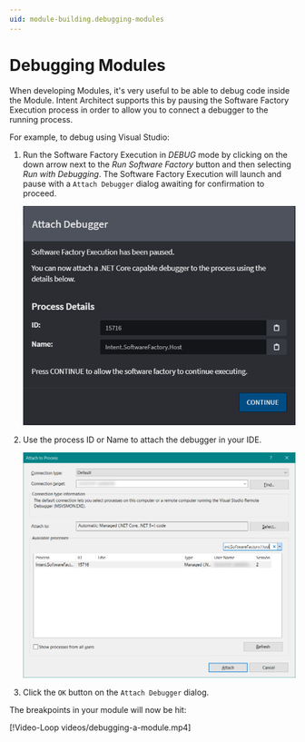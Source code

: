 ```yaml
---
uid: module-building.debugging-modules
---
```

# Debugging Modules

When developing Modules, it's very useful to be able to debug code inside the Module. Intent Architect supports this by pausing the Software Factory Execution process in order to allow you to connect a debugger to the running process.

For example, to debug using Visual Studio:

1. Run the Software Factory Execution in _DEBUG_ mode by clicking on the down arrow next to the _Run Software Factory_ button and then selecting _Run with Debugging_. The Software Factory Execution will launch and pause with a `Attach Debugger` dialog awaiting for confirmation to proceed.

    ![Attach Debugger](images/attach-debugger.png)

2. Use the process ID or Name to attach the debugger in your IDE.

    ![Attach Debugger in VS](images/visual-studio-attach-debugger.png)

3. Click the `OK` button on the `Attach Debugger` dialog.

The breakpoints in your module will now be hit:

[!Video-Loop videos/debugging-a-module.mp4]
